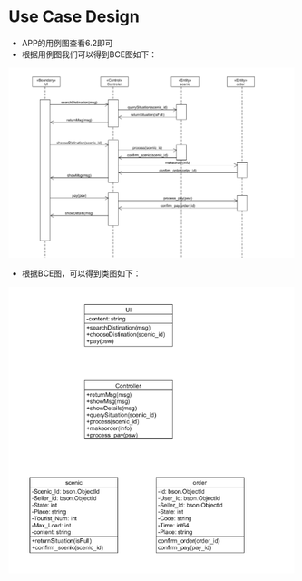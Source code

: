 # Use Case Design
- APP的用例图查看6.2即可
- 根据用例图我们可以得到BCE图如下：

![image](https://github.com/software-design-project/Dashboard/blob/master/image/BCE.png)

- 根据BCE图，可以得到类图如下：

![image](https://github.com/software-design-project/Dashboard/blob/master/image/类图.png)

